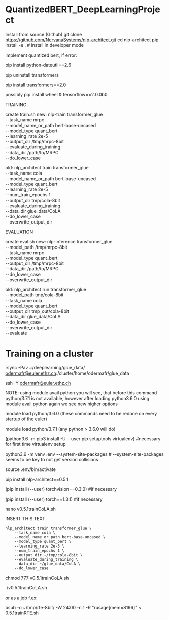 # QuantizedBERT_DeepLearningProject

Install from source (Github)
git clone https://github.com/NervanaSystems/nlp-architect.git
cd nlp-architect
pip install -e .  # install in developer mode

implement quantized bert, if error:

  pip install python-dateutil==2.6
  
  pip uninstall transformers 
  
  pip install transformers==2.0
  
  possibly pip install wheel & tensorflow==2.0.0b0

TRAINING

create train.sh
new:
nlp-train transformer_glue \
    --task_name mrpc \
    --model_name_or_path bert-base-uncased \
    --model_type quant_bert \
    --learning_rate 2e-5 \
    --output_dir /tmp/mrpc-8bit \
    --evaluate_during_training \
    --data_dir /path/to/MRPC \
    --do_lower_case
    
old:
nlp_architect train transformer_glue \
    --task_name cola \
    --model_name_or_path bert-base-uncased \
    --model_type quant_bert \
    --learning_rate 2e-5 \
    --num_train_epochs 1 \
    --output_dir tmp/cola-8bit \
    --evaluate_during_training \
    --data_dir glue_data/CoLA \
    --do_lower_case \
    --overwrite_output_dir

EVALUATION

create eval.sh
new:
nlp-inference transformer_glue \
    --model_path /tmp/mrpc-8bit \
    --task_name mrpc \
    --model_type quant_bert \
    --output_dir /tmp/mrpc-8bit \
    --data_dir /path/to/MRPC \
    --do_lower_case \
    --overwrite_output_dir

old:
nlp_architect run transformer_glue \
    --model_path tmp/cola-8bit \
    --task_name cola \
    --model_type quant_bert \
    --output_dir tmp_out/cola-8bit \
    --data_dir glue_data/CoLA \
    --do_lower_case \
    --overwrite_output_dir \
    --evaluate
    
# Training on a cluster

rsync -Pav ~/deeplearning/glue_data/ odermafr@euler.ethz.ch:/cluster/home/odermafr/glue_data

ssh -Y odermafr@euler.ethz.ch

NOTE: using module avail python you will see, that before this command python/3.7.1 is not available, however after loading python3.6.0 using module avail python again we see new higher options

module load python/3.6.0 (these commands need to be redone on every startup of the euler)

module load python/3.7.1 (any python > 3.6.0 will do)

(python3.6 -m pip3 install -U --user pip setuptools virtualenv) #necessary for first time virtualenv setup

python3.6 -m venv .env --system-site-packages    # --system-site-packages seems to be key to not get version collisions

source .env/bin/activate

pip install nlp-architect==0.5.1

(pip install (--user) torchvision==0.3.0) #if necessary

(pip install (--user) torch==1.3.1) #if necessary

nano v0.5.1trainCoLA.sh

INSERT THIS TEXT

    nlp_architect train transformer_glue \
        --task_name cola \
        --model_name_or_path bert-base-uncased \
        --model_type quant_bert \
        --learning_rate 2e-5 \
        --num_train_epochs 1 \
        --output_dir ~/tmp/cola-8bit \
        --evaluate_during_training \
        --data_dir ~/glue_data/CoLA \
        --do_lower_case
 
 chmod 777 v0.5.1trainCoLA.sh
 
 ./v0.5.1trainCoLA.sh
 
 or as a job f.ex:
 
 bsub -o ~/tmp/rte-8bit/ -W 24:00 -n 1 -R "rusage[mem=8196]" < 0.5.1trainRTE.sh

